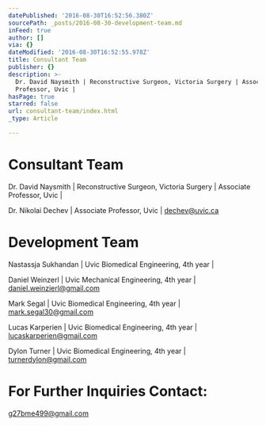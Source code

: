```yaml
---
datePublished: '2016-08-30T16:52:56.380Z'
sourcePath: _posts/2016-08-30-development-team.md
inFeed: true
author: []
via: {}
dateModified: '2016-08-30T16:52:55.978Z'
title: Consultant Team
publisher: {}
description: >-
  Dr. David Naysmith | Reconstructive Surgeon, Victoria Surgery | Associate
  Professor, Uvic |
hasPage: true
starred: false
url: consultant-team/index.html
_type: Article

---
```

# Consultant Team

Dr. David Naysmith | Reconstructive Surgeon, Victoria Surgery | Associate Professor, Uvic |

Dr. Nikolai Dechev | Associate Professor, Uvic | [dechev@uvic.ca][0]

# Development Team

Nastassja Sukhandan | Uvic Biomedical Engineering, 4th year |

Daniel Weinzerl | Uvic Mechanical Engineering, 4th year | [daniel.weinzierl@gmail.com][1]

Mark Segal | Uvic Biomedical Engineering, 4th year | [mark.segal30@gmail.com][2]

Lucas Karperien | Uvic Biomedical Engineering, 4th year | [lucaskarperien@gmail.com][3]

Dylon Turner | Uvic Biomedical Engineering, 4th year | [turnerdylon@gmail.com][4]

# For Further Inquiries Contact:

[g27bme499@gmail.com][5]

​

[0]: mailto:dechev@uvic.ca
[1]: mailto:daniel.weinzierl@gmail.com
[2]: mailto:mark.segal30@gmail.com
[3]: mailto:lucaskarperien@gmail.com
[4]: mailto:turnerdylon@gmail.com
[5]: mailto:g27bme499@gmail.com